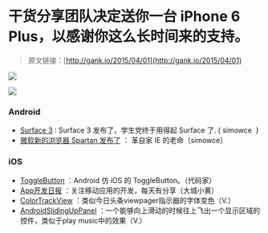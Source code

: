 # 干货分享团队决定送你一台 iPhone 6 Plus，以感谢你这么长时间来的支持。

> 原文链接：[http://gank.io/2015/04/01](http://gank.io/2015/04/01)

![](http://ww3.sinaimg.cn/large/610dc034gw1eqpwhut11hj20o50azq4l.jpg)

![](http://ww4.sinaimg.cn/large/610dc034gw1eqpx7qtursj20go0go779.jpg)

### Android

* [Surface 3](http://www.ithome.com/html/win10/138239.htm) :&nbsp;Surface 3 发布了，学生党终于用得起 Surface 了. (&nbsp;simowce&nbsp; }
* [微软新的浏览器 Spartan 发布了](http://v.youku.com/v_show/id_XOTIzOTY0MjYw.html) ： 革自家 IE 的老命（simowce）

### iOS

* [ToggleButton](https://github.com/zcweng/ToggleButton) ：Android 仿 iOS 的 ToggleButton。（代码家）
* [App开发日报](http://app.memect.com/) ：关注移动应用的开发，每天有分享（大城小黄）
* [ColorTrackView](https://github.com/hongyangAndroid/ColorTrackView) ：类似今日头条viewpager指示器的字体变色（V.）
* [AndroidSlidingUpPanel](https://github.com/umano/AndroidSlidingUpPanel) ：一个能够向上滑动的时候往上飞出一个显示区域的控件，类似于play music中的效果（V.）

